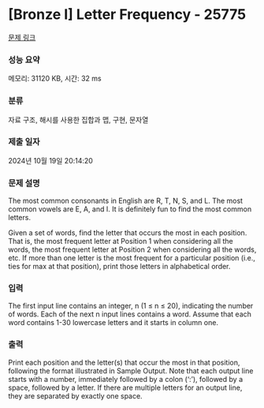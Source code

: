 # [Bronze I] Letter Frequency - 25775 

[문제 링크](https://www.acmicpc.net/problem/25775) 

### 성능 요약

메모리: 31120 KB, 시간: 32 ms

### 분류

자료 구조, 해시를 사용한 집합과 맵, 구현, 문자열

### 제출 일자

2024년 10월 19일 20:14:20

### 문제 설명

<p>The most common consonants in English are R, T, N, S, and L. The most common vowels are E, A, and I. It is definitely fun to find the most common letters.</p>

<p>Given a set of words, find the letter that occurs the most in each position. That is, the most frequent letter at Position 1 when considering all the words, the most frequent letter at Position 2 when considering all the words, etc. If more than one letter is the most frequent for a particular position (i.e., ties for max at that position), print those letters in alphabetical order.</p>

### 입력 

 <p>The first input line contains an integer, n (1 ≤ n ≤ 20), indicating the number of words. Each of the next n input lines contains a word. Assume that each word contains 1-30 lowercase letters and it starts in column one.</p>

### 출력 

 <p>Print each position and the letter(s) that occur the most in that position, following the format illustrated in Sample Output. Note that each output line starts with a number, immediately followed by a colon (‘:’), followed by a space, followed by a letter. If there are multiple letters for an output line, they are separated by exactly one space.</p>

